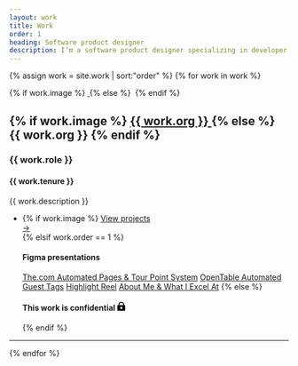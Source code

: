 ```yaml
---
layout: work
title: Work
order: 1
heading: Software product designer
description: I’m a software product designer specializing in developer tooling and design systems. I like asking questions, searching for answers, and learning how to building new things on the internet.
---
```


[comment]: <> (I’m a systems thinker who enjoys the process of solving complex problems with thoughtful software teams.)

{% assign work = site.work | sort:"order" %}
{% for work in work %}
<section class="c-work">
  <div class="c-work__image">
    {% if work.image %}
    <a class="c-work__link" href="{{ work.url | prepend: site.baseurl }}" aria-label="{{ work.org }}">
      <img class="c-work__image--thumbnail" src="..{{ work.logo }}" alt="">
    </a>
    {% else %}
    <img class="c-work__image--thumbnail" src="..{{ work.logo }}" alt="">
    {% endif %}
  </div>
  <div class="c-work__body c-text-format">
    <h2 class="c-work__m-strip">
      {% if work.image %}
      <a href="{{ work.url | prepend: site.baseurl }}" class="c-work__li--{{ work.title }} u-inline-block">
        {{ work.org }}
      </a>
      {% else %}
      {{ work.org }}
      {% endif %}
    </h2>
    <h3>{{ work.role }}</h3>
    <h4>{{ work.tenure }}</h4>
    <p class="c-work__description">{{ work.description }}</p>
    <ul class="c-work__project-list">
      <li class="c-work__project">
        {% if work.image %}
        <a href="{{ work.url | prepend: site.baseurl }}" class="c-work__li--{{ work.title }}">
          <span class="font-bold">View projects</span>
          <div class="c-work__arrow">&#8594;</div>
        </a>
        {% elsif work.order == 1 %}
          <h4 class="c-links__label">Figma presentations</h4>
          <a class="c-links" href="https://www.figma.com/proto/tzxAobW2TvgtcYDNG6ICYA/Case-Study%3A-The.com?page-id=0%3A1&node-id=1-343&viewport=25%2C418%2C0.02&scaling=contain&hide-ui=1" target="_blank">The.com Automated Pages & Tour Point System</a>
          <a class="c-links" href="https://www.figma.com/proto/KxmTImBaaMesaiDRCrNs3n/Case-Study%3A-OpenTable?page-id=0%3A1&node-id=39-4&viewport=417%2C429%2C0.03&scaling=contain&hide-ui=1" target="_blank">OpenTable Automated Guest Tags</a>
          <a class="c-links" href="https://www.figma.com/proto/twdjsLFGZlPvZJyruGWCHX/Highlight-Reel?page-id=0%3A1&node-id=1-3&viewport=25%2C410%2C0.04&scaling=contain&hide-ui=1" target="_blank">Highlight Reel</a>
          <a class="c-links" href="https://www.figma.com/proto/RzepSmMD9ZWxmAbz1MGy4X/About-Me-%26-What-I-Excel-At?page-id=0%3A1&node-id=1-2&viewport=25%2C242%2C0.07&scaling=contain&hide-ui=1" target="_blank">About Me & What I Excel At</a>
        {% else %}
        <h4>This work is confidential <svg class="c-icon c-icon--lock" width="16" height="16" viewBox="0 0 16 16" fill="none" xmlns="http://www.w3.org/2000/svg"><path class="c-icon__fill" fill-rule="evenodd" clip-rule="evenodd" d="M8 0C5.23858 0 3 2.23858 3 5V6H2C1.44772 6 1 6.44772 1 7V15C1 15.5523 1.44772 16 2 16H14C14.5523 16 15 15.5523 15 15V7C15 6.44771 14.5523 6 14 6H13V5C13 2.23858 10.7614 0 8 0ZM11.5 6V5C11.5 3.067 9.933 1.5 8 1.5C6.067 1.5 4.5 3.067 4.5 5V6H11.5ZM10 11C10 12.1046 9.10457 13 8 13C6.89543 13 6 12.1046 6 11C6 9.89543 6.89543 9 8 9C9.10457 9 10 9.89543 10 11Z" fill="black"/></svg></h4>
        {% endif %}
      </li>
    </ul>
  </div>
</section>
<hr class="project-hr">
{% endfor %}
